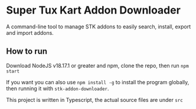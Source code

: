 # Super Tux Kart Addon Downloader
A command-line tool to manage STK addons to easily search, install, export and import addons.

## How to run
Download NodeJS v18.17.1 or greater and npm, clone the repo, then run `npm start`

If you want you can also use `npm install -g` to install the program globally, then running it with `stk-addon-downloader`.

This project is written in Typescript, the actual source files are under `src`
